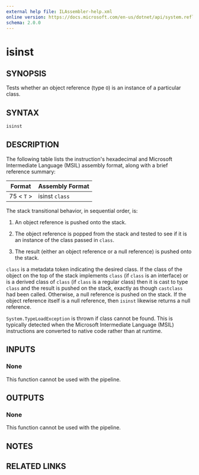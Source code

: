 ```yaml
---
external help file: ILAssembler-help.xml
online version: https://docs.microsoft.com/en-us/dotnet/api/system.reflection.emit.opcodes.isinst
schema: 2.0.0
---
```


# isinst

## SYNOPSIS

Tests whether an object reference (type `O`) is an instance of a particular class.

## SYNTAX

```powershell
isinst
```

## DESCRIPTION

The following table lists the instruction's hexadecimal and Microsoft Intermediate Language (MSIL) assembly format, along with a brief reference summary:

| Format     | Assembly Format |
| ---------- | --------------- |
| 75 < `T` > | isinst `class`  |

 The stack transitional behavior, in sequential order, is:

1.  An object reference is pushed onto the stack.

2.  The object reference is popped from the stack and tested to see if it is an instance of the class passed in `class`.

3.  The result (either an object reference or a null reference) is pushed onto the stack.

 `class` is a metadata token indicating the desired class. If the class of the object on the top of the stack implements `class` (if `class` is an interface) or is a derived class of `class` (if `class` is a regular class) then it is cast to type `class` and the result is pushed on the stack, exactly as though `castclass` had been called. Otherwise, a null reference is pushed on the stack. If the object reference itself is a null reference, then `isinst` likewise returns a null reference.

 `System.TypeLoadException` is thrown if class cannot be found. This is typically detected when the Microsoft Intermediate Language (MSIL) instructions are converted to native code rather than at runtime.

## INPUTS

### None

This function cannot be used with the pipeline.

## OUTPUTS

### None

This function cannot be used with the pipeline.

## NOTES

## RELATED LINKS

